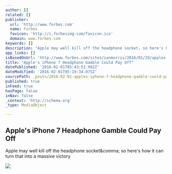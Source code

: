 ```yaml
---
author: []
related: []
publisher:
  url: 'http://www.forbes.com'
  name: Forbes
  favicon: 'http://i.forbesimg.com/favicon.ico'
  domain: www.forbes.com
keywords: []
description: "Apple may well kill off the headphone socket, so here's how it can turn that into a massive victory"
app_links: []
isBasedOnUrl: 'http://www.forbes.com/sites/ianmorris/2016/01/29/apples-iphone-7-gamble/#3214b6d65e81'
title: "Apple's iPhone 7 Headphone Gamble Could Pay Off"
datePublished: '2016-02-01T05:43:52.902Z'
dateModified: '2016-02-01T05:19:34.075Z'
sourcePath: _posts/2016-02-01-apples-iphone-7-headphone-gamble-could-pay-off.md
published: true
inFeed: true
hasPage: false
inNav: false
_context: 'http://schema.org'
_type: MediaObject

---
```

<article style=""><h1>Apple's iPhone 7 Headphone Gamble Could Pay Off</h1><p>Apple may well kill off the headphone socket&amp;comma; so here's how it can turn that into a massive victory</p><img src="http://blogs-images.forbes.com/ianmorris/files/2016/01/DSC_3076-1200x800.jpg" /></article>